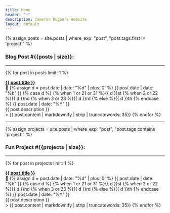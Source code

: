```yaml
---
title: Home
header: "~"
description: Cameron Dugan's Website
layout: default
---
```


{% assign posts = site.posts | where_exp: "post", "post.tags.first != 'project'" %}
### Blog Post #{{posts | size}}:
---
{% for post in posts limit: 1 %}
  <p style="text-align:left;">
    <b><a href="{{ post.url }}">{{ post.title }}</a></b>
    <span style="float:right;">
      📅 
      {% assign d = post.date | date: "%d" | plus:'0' %}
      {{ post.date | date: "%b" }} 
      {% case d %}
      {% when 1 or 21 or 31 %}{{ d }}st
      {% when 2 or 22 %}{{ d }}nd
      {% when 3 or 23 %}{{ d }}rd
      {% else %}{{ d }}th
      {% endcase %} 
      {{ post.date | date: "%Y" }}
    </span>
  </p>
  {{ post.description }}
  <br>
  > {{ post.content | markdownify | strip | truncatewords: 35}}
{% endfor %}

---

{% assign projects = site.posts | where_exp: "post", "post.tags contains 'project'" %}
### Fun Project #{{projects | size}}:
---
{% for post in projects limit: 1 %}
  <p style="text-align:left;">
    <b><a href="{{ post.url }}">{{ post.title }}</a></b>
    <span style="float:right;">
      📅 
      {% assign d = post.date | date: "%d" | plus:'0' %}
      {{ post.date | date: "%b" }} 
      {% case d %}
      {% when 1 or 21 or 31 %}{{ d }}st
      {% when 2 or 22 %}{{ d }}nd
      {% when 3 or 23 %}{{ d }}rd
      {% else %}{{ d }}th
      {% endcase %} 
      {{ post.date | date: "%Y" }}
    </span>
  </p>
  {{ post.description }}
  <br>
  > {{ post.content | markdownify | strip | truncatewords: 35}}
{% endfor %}